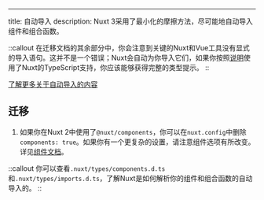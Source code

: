 ---
title: 自动导入
description: Nuxt 3采用了最小化的摩擦方法，尽可能地自动导入组件和组合函数。

::callout
在迁移文档的其余部分中，你会注意到关键的Nuxt和Vue工具没有显式的导入语句。这并不是一个错误；Nuxt会自动为你导入它们，如果你按照[说明](/docs/migration/configuration#typescript)使用了Nuxt的TypeScript支持，你应该能够获得完整的类型提示。
::

[了解更多关于自动导入的内容](/docs/guide/concepts/auto-imports)

## 迁移

1. 如果你在Nuxt 2中使用了`@nuxt/components`，你可以在`nuxt.config`中删除`components: true`。如果你有一个更复杂的设置，请注意组件选项有所改变。详见[组件文档](/docs/guide/directory-structure/components)。

::callout
你可以查看`.nuxt/types/components.d.ts`和`.nuxt/types/imports.d.ts`，了解Nuxt是如何解析你的组件和组合函数的自动导入的。
::
